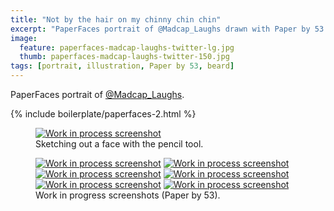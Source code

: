 ```yaml
---
title: "Not by the hair on my chinny chin chin"
excerpt: "PaperFaces portrait of @Madcap_Laughs drawn with Paper by 53 on an iPad."
image: 
  feature: paperfaces-madcap-laughs-twitter-lg.jpg
  thumb: paperfaces-madcap-laughs-twitter-150.jpg
tags: [portrait, illustration, Paper by 53, beard]
---
```


PaperFaces portrait of [@Madcap_Laughs](http://twitter.com/Madcap_Laughs).

{% include boilerplate/paperfaces-2.html %}

<figure>
  <a href="{{ site.url }}/assets/images/paperfaces-madcap-laughs-process-1-lg.jpg"><img src="{{ site.url }}/assets/images/paperfaces-madcap-laughs-process-1-750.jpg" alt="Work in process screenshot"></a>
  <figcaption>Sketching out a face with the pencil tool.</figcaption>
</figure>

<figure class="half">
  <a href="{{ site.url }}/assets/images/paperfaces-madcap-laughs-process-2-lg.jpg"><img src="{{ site.url }}/assets/images/paperfaces-madcap-laughs-process-2-600.jpg" alt="Work in process screenshot"></a>
  <a href="{{ site.url }}/assets/images/paperfaces-madcap-laughs-process-3-lg.jpg"><img src="{{ site.url }}/assets/images/paperfaces-madcap-laughs-process-3-600.jpg" alt="Work in process screenshot"></a>
  <a href="{{ site.url }}/assets/images/paperfaces-madcap-laughs-process-4-lg.jpg"><img src="{{ site.url }}/assets/images/paperfaces-madcap-laughs-process-4-600.jpg" alt="Work in process screenshot"></a>
  <a href="{{ site.url }}/assets/images/paperfaces-madcap-laughs-process-5-lg.jpg"><img src="{{ site.url }}/assets/images/paperfaces-madcap-laughs-process-5-600.jpg" alt="Work in process screenshot"></a>
  <a href="{{ site.url }}/assets/images/paperfaces-madcap-laughs-process-6-lg.jpg"><img src="{{ site.url }}/assets/images/paperfaces-madcap-laughs-process-6-600.jpg" alt="Work in process screenshot"></a>
  <a href="{{ site.url }}/assets/images/paperfaces-madcap-laughs-process-7-lg.jpg"><img src="{{ site.url }}/assets/images/paperfaces-madcap-laughs-process-7-600.jpg" alt="Work in process screenshot"></a>
  <figcaption>Work in progress screenshots (Paper by 53).</figcaption>
</figure>
